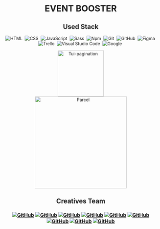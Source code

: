 <h1 align="center">  EVENT BOOSTER </h1>

<h2 align="center"> Used Stack </h2>

<span align="center">

![HTML](https://img.shields.io/badge/-HTML-05122A?style=flat&logo=HTML5)&nbsp;
![CSS](https://img.shields.io/badge/-CSS-05122A?style=flat&logo=CSS3&logoColor=1572B6)&nbsp;
![JavaScript](https://img.shields.io/badge/-JavaScript-05122A?style=flat&logo=javascript)&nbsp;
![Sass](https://img.shields.io/badge/-Sass-05122A?style=flat&logo=sass)&nbsp;
![Npm](https://img.shields.io/badge/-npm-05122A?style=flat&logo=npm)&nbsp;
![Git](https://img.shields.io/badge/-Git-05122A?style=flat&logo=git)&nbsp;
![GitHub](https://img.shields.io/badge/-GitHub-05122A?style=flat&logo=github)&nbsp;
![Figma](https://img.shields.io/badge/-Figma-05122A?style=flat&logo=figma)&nbsp;
![Trello](https://img.shields.io/badge/-Trello-05122A?style=flat&logo=trello&logoColor=0052CC)&nbsp;
![Visual Studio Code](https://img.shields.io/badge/-Visual%20Studio%20Code-05122A?style=flat&logo=visual-studio-code&logoColor=007ACC)&nbsp;
![Google](https://img.shields.io/badge/-Google-05122A?style=flat&logo=google&logoColor=007ACC)&nbsp;

<p align="center">
<a href="https://nhn.github.io/tui.pagination/latest/" target="_blank">
  <img alt="Tui-pagination" src="https://uicdn.toast.com/toastui/img/tui-component-bi-white.png" width="150">
</a></br>
<a href="https://parceljs.org/" target="_blank">
  <img alt="Parcel" src="https://user-images.githubusercontent.com/19409/31321658-f6aed0f2-ac3d-11e7-8100-1587e676e0ec.png" width="300">
</a>
</p>

<h2 align="center"> Creatives Team <h3>
<span align="center">

<a align="center" href="https://github.com/iuriibilonog">![GitHub](https://img.shields.io/badge/-IuriiBilonog-05122A?style=flat&logo=github)</a>
<a align="center" href="https://github.com/Ivan-Loboda">![GitHub](https://img.shields.io/badge/-IvanLoboda-05122A?style=flat&logo=github)</a>
<a align="center" href="https://github.com/Tate-T">![GitHub](https://img.shields.io/badge/-TetianaTarasovych-05122A?style=flat&logo=github)</a>
<a align="center" href="https://github.com/DValeriy">![GitHub](https://img.shields.io/badge/-ValeriyDmytrenko-05122A?style=flat&logo=github)</a>
<a align="center" href="https://github.com/Artowod">![GitHub](https://img.shields.io/badge/-SergiiLukavenko-05122A?style=flat&logo=github)</a>
<a align="center" href="https://github.com/Alonamel84">![GitHub](https://img.shields.io/badge/-AlonaMelnykova-05122A?style=flat&logo=github)</a>
<a align="center" href="https://github.com/sandra9ermak">![GitHub](https://img.shields.io/badge/-AlexandraErmak-05122A?style=flat&logo=github)</a>
<a align="center" href="https://github.com/Sv0707">![GitHub](https://img.shields.io/badge/-SvetlanaOnyschenko-05122A?style=flat&logo=github)</a>
<a align="center" href="https://github.com/yalanskyyalexey">![GitHub](https://img.shields.io/badge/-YalanskyyAlexey-05122A?style=flat&logo=github)</a>

</span>
